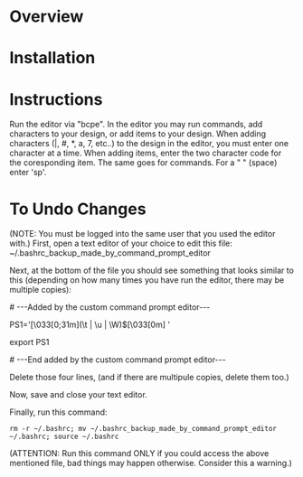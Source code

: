 # Overview

# Installation

# Instructions
Run the editor via "bcpe". In the editor you may run commands, add characters to your design, or add items to your design. When adding characters (|, #, \*, a, 7, etc..) to the design in the editor, you must enter one character at a time. When adding items, enter the two character code for the coresponding item. The same goes for commands. For a " " (space) enter 'sp'. 

# To Undo Changes
(NOTE: You must be logged into the same user that you used the editor with.)
First, open a text editor of your choice to edit this file: ~/.bashrc_backup_made_by_command_prompt_editor

Next, at the bottom of the file you should see something that looks similar to this (depending on how many times you have run the editor, there may be multiple copies):

\# ---Added by the custom command prompt editor---

PS1='\[\033[0;31m\](\t | \u | \W)$\[\033[0m\] '

export PS1

\# ---End added by the custom command prompt editor---

Delete those four lines, (and if there are multipule copies, delete them too.)

Now, save and close your text editor.

Finally, run this command:

```rm -r ~/.bashrc; mv ~/.bashrc_backup_made_by_command_prompt_editor ~/.bashrc; source ~/.bashrc```

(ATTENTION: Run this command ONLY if you could access the above mentioned file, bad things may happen otherwise. Consider this a warning.)
